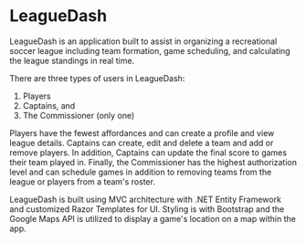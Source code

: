 # LeagueDash

LeagueDash is an application built to assist in organizing a recreational soccer league including team formation,
game scheduling, and calculating the league standings in real time.

There are three types of users in LeagueDash:

1. Players
1. Captains, and
1. The Commissioner (only one)

Players have the fewest affordances and can create a profile and view league details. Captains can create, edit and delete a team and add or remove players. In addition, Captains can update the final score to games their team played in. Finally, the Commissioner has the highest authorization level and can schedule games in addition to removing teams from the league or players from a team's roster.

LeagueDash is built using MVC architecture with .NET Entity Framework and customized Razor Templates for UI. Styling is with Bootstrap and the Google Maps API is utilized to display a game's location on a map within the app.
